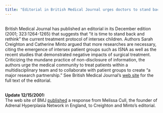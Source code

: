 ```yaml
---
title: "Editorial in British Medical Journal urges doctors to stand back and rethink"
---
```


<br>British Medical Journal has published an editorial in its December edition (2001; 323:1264-1265) that suggests that &#8220;it is time to stand back and rethink&#8221; the current treatment protocol of intersex children. Authors Sarah Creighton and Catherine Minto argued that more researches are necessary, citing the emergence of intersex patient groups such as <span class="caps">ISNA</span> as well as the recent studies that demonstrated negative impacts of surgical treatment. Criticizing the mundane practice of non-disclosure of information, the authors urge the medical community to treat patients within a multidisciplinary team and to collaborate with patient groups to create &#8220;a major research partnership.&#8221; See British Medical Journal&#8217;s [web site][1] for the full text of the editorial.<br>

<br><b class=dr>Update 12/15/2001:</b> <br>The web site of <span class="caps">BMJ</span> [published][2] a response from Melissa Cull, the founder of Adrenal Hyperplasia Network in England, to Creighton and Minto&#8217;s editorial. <br>

 [1]: http://www.bmj.com/cgi/content/full/323/7324/1264
 [2]: http://bmj.com/cgi/eletters/323/7324/1264#EL2